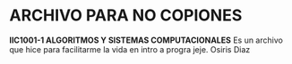 # ARCHIVO PARA NO COPIONES
**IIC1001-1 ALGORITMOS Y  SISTEMAS COMPUTACIONALES**
Es un archivo que hice para facilitarme la vida en intro a progra jeje.
Osiris Diaz
